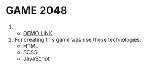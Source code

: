 # GAME 2048
1. - [DEMO LINK](https://mykolabutylkov.github.io/game-2048_js/)
1. For creating this game was use these technologies:
    - HTML
    - SCSS
    - JavaScript
